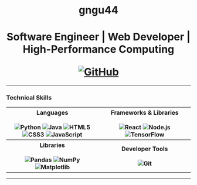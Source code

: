 <div align="center"> 
    <h1>gngu44<h1>
    <p>Software Engineer | Web Developer | High-Performance Computing</p>
    <a href="https://github.com/gngu44"><img src="https://img.shields.io/badge/GitHub-gngu44-181717?style=for-the-badge&logo=github" alt="GitHub"/></a>
</div>

---

### Technical Skills

<table>
    <tr>
        <th valign="top" width="50%">
            <strong>Languages</strong>
            <br/><br/>
            <img src="https://img.shields.io/badge/Python-3776AB?style=for-the-badge&logo=python&logoColor=white" alt="Python"/>
            <img src="https://img.shields.io/badge/Java-ED8B00?style=for-the-badge&logo=openjdk&logoColor=white" alt="Java"/>
            <img src="https://img.shields.io/badge/HTML5-E34F26?style=for-the-badge&logo=html5&logoColor=white" alt="HTML5"/>
            <img src="https://img.shields.io/badge/CSS3-1572B6?style=for-the-badge&logo=css3&logoColor=white" alt="CSS3"/>
            <img src="https://img.shields.io/badge/JavaScript-F7DF1E?style=for-the-badge&logo=javascript&logoColor=white" alt="JavaScript">
        </th>
        <th>
            <strong>Frameworks & Libraries</strong>
            <br/><br/>
            <img src="https://img.shields.io/badge/React-20232A?style=for-the-badge&logo=react&logoColor=61DAFB" alt="React"/>
            <img src="https://img.shields.io/badge/Node.js-339933?style=for-the-badge&logo=nodedotjs&logoColor=white" alt="Node.js"/>
            <img src="https://img.shields.io/badge/TensorFlow-FF6F00?style=for-the-badge&logo=tensorflow&logoColor=white" alt="TensorFlow"/>
        </th>
    </tr>
    <tr>
        <th valign="top" width="50%">
            <strong>Libraries</strong>
            <br/><br/>
            <img src="https://img.shields.io/badge/Pandas-150458?style=for-the-badge&logo=pandas&logoColor=white" alt="Pandas"/>
            <img src="https://img.shields.io/badge/NumPy-013243?style=for-the-badge&logo=numpy&logoColor=white" alt="NumPy"/>
            <img src="https://img.shields.io/badge/Matplotlib-11557C?style=for-the-badge&logo=python&logoColor=white" alt="Matplotlib"/>
        </th>
        <th>
            <strong>Developer Tools</strong>
            <br/><br/>
            <img src="https://img.shields.io/badge/Git-F05032?style=for-the-badge&logo=git&logoColor=white" alt="Git"/>
        </th>
    </tr>
</table>

---

